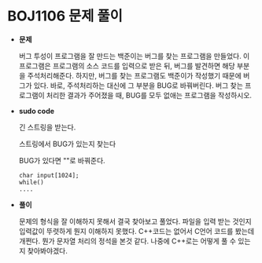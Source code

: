 # BOJ1106 문제 풀이
  - __문제__

    버그 투성이 프로그램을 잘 만드는 백준이는 버그를 찾는 프로그램을 만들었다. 이 프로그램은 프로그램의 소스 코드를 입력으로 받은 뒤, 버그를 발견하면 해당 부분을 주석처리해준다. 하지만, 버그를 찾는 프로그램도 백준이가 작성했기 때문에 버그가 있다. 바로, 주석처리하는 대신에 그 부분을 BUG로 바꿔버린다. 버그 찾는 프로그램이 처리한 결과가 주어졌을 때, BUG를 모두 없애는 프로그램을 작성하시오.

- __sudo code__
  
    긴 스트링을 받는다.

    스트링에서 BUG가 있는지 찾는다
    
    BUG가 있다면 ""로 바꿔준다.
    
    
    ```
    char input[1024];
    while()
    ....

    ```

- __풀이__

  문제의 형식을 잘 이해하지 못해서 결국 찾아보고 풀었다. 파일을 입력 받는 것인지 입력값이 뚜렷하게 뭔지 이해하지 못했다. C++코드는 없어서 C언어 코드를 봤는데 개쩐다. 뭔가 문자열 처리의 정석을 본것 같다. 나중에 C++로는 어떻게 풀 수 있는지 찾아봐야겠다.